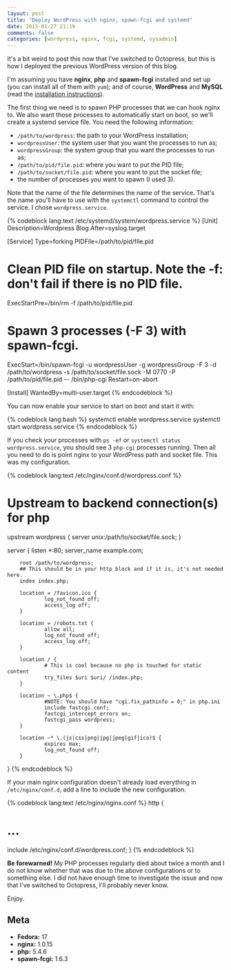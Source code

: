 ```yaml
---
layout: post
title: "Deploy WordPress with nginx, spawn-fcgi and systemd"
date: 2013-01-27 21:19
comments: false
categories: [wordpress, nginx, fcgi, systemd, sysadmin]
---
```


It's a bit weird to post this now that I've switched to Octopress, but this is how I deployed the previous WordPress version of this blog.

<!-- more -->

I'm assuming you have **nginx**, **php** and **spawn-fcgi** installed and set up (you can install all of them with `yum`); and of course, **WordPress** and **MySQL** (read the [installation instructions](http://codex.wordpress.org/Installing_WordPress)).

The first thing we need is to spawn PHP processes that we can hook nginx to. We also want those processes to automatically start on boot, so we'll create a systemd service file. You need the following information:

* `/path/to/wordpress`: the path to your WordPress installation;
* `wordpressUser`: the system user that you want the processes to run as;
* `wordpressGroup`: the system group that you want the processes to run as;
* `/path/to/pid/file.pid`: where you want to put the PID file;
* `/path/to/socket/file.pid`: where you want to put the socket file;
* the number of processes you want to spawn (I used 3).

Note that the name of the file determines the name of the service. That's the name you'll have to use with the `systemctl` command to control the service. I chose `wordpress.service`.

{% codeblock lang:text /etc/systemd/system/wordpress.service %}
[Unit]
Description=Wordpress Blog
After=syslog.target

[Service]
Type=forking
PIDFile=/path/to/pid/file.pid
# Clean PID file on startup. Note the -f: don't fail if there is no PID file.
ExecStartPre=/bin/rm -f /path/to/pid/file.pid
# Spawn 3 processes (-F 3) with spawn-fcgi.
ExecStart=/bin/spawn-fcgi -u wordpressUser -g wordpressGroup -F 3 -d /path/to/wordpress -s /path/to/socket/file.sock -M 0770 -P /path/to/pid/file.pid -- /bin/php-cgi
Restart=on-abort

[Install]
WantedBy=multi-user.target
{% endcodeblock %}

You can now enable your service to start on boot and start it with:

{% codeblock lang:bash %}
systemctl enable wordpress.service
systemctl start wordpress.service
{% endcodeblock %}

If you check your processes with `ps -ef` or `systemctl status wordpress.service`, you should see 3 `php-cgi` processes running. Then all you need to do is point nginx to your WordPress path and socket file. This was my configuration.

{% codeblock lang:text /etc/nginx/conf.d/wordpress.conf %}
# Upstream to backend connection(s) for php
upstream wordpress {
        server unix:/path/to/socket/file.sock;
}

server {
        listen *:80;
        server_name example.com;

        root /path/to/wordpress;
        ## This should be in your http block and if it is, it's not needed here.
        index index.php;
 
        location = /favicon.ico {
                log_not_found off;
                access_log off;
        }
 
        location = /robots.txt {
                allow all;
                log_not_found off;
                access_log off;
        }
 
        location / {
                # This is cool because no php is touched for static content
                try_files $uri $uri/ /index.php;
        }

        location ~ \.php$ {
                #NOTE: You should have "cgi.fix_pathinfo = 0;" in php.ini
                include fastcgi.conf;
                fastcgi_intercept_errors on;
                fastcgi_pass wordpress;
        }
 
        location ~* \.(js|css|png|jpg|jpeg|gif|ico)$ {
                expires max;
                log_not_found off;
        }
}
{% endcodeblock %}

If your main nginx configuration doesn't already load everything in `/etc/nginx/conf.d`, add a line to include the new configuration.

{% codeblock lang:text /etc/nginx/nginx.conf %}
http {

  # ...

  include /etc/nginx/conf.d/wordpress.conf;
}
{% endcodeblock %}

**Be forewarned!** My PHP processes regularly died about twice a month and I do not know whether that was due to the above configurations or to something else. I did not have enough time to investigate the issue and now that I've switched to Octopress, I'll probably never know.

Enjoy.

## Meta

* **Fedora:** 17
* **nginx:** 1.0.15
* **php:** 5.4.6
* **spawn-fcgi:** 1.6.3
